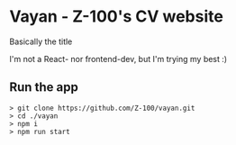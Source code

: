 # Vayan - Z-100's CV website

Basically the title

I'm not a React- nor frontend-dev, but I'm trying my best :)

## Run the app

```shell
> git clone https://github.com/Z-100/vayan.git
> cd ./vayan
> npm i
> npm run start
```
